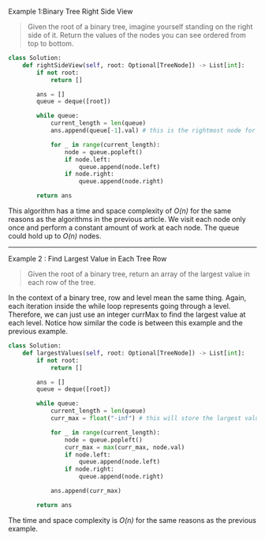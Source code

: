 Example 1:Binary Tree Right Side View

> Given the root of a binary tree, imagine yourself standing on the right side of it. Return the values of the nodes you can see ordered from top to bottom.

```python
class Solution:
    def rightSideView(self, root: Optional[TreeNode]) -> List[int]:
        if not root:
            return []

        ans = []
        queue = deque([root])

        while queue:
            current_length = len(queue)
            ans.append(queue[-1].val) # this is the rightmost node for the current level

            for _ in range(current_length):
                node = queue.popleft()
                if node.left:
                    queue.append(node.left)
                if node.right:
                    queue.append(node.right)

        return ans
```

This algorithm has a time and space complexity of
_O(n)_ for the same reasons as the algorithms in the previous article. We visit each node only once and perform a constant amount of work at each node. The queue could hold up to _O(n)_ nodes.

---

Example 2 : Find Largest Value in Each Tree Row

> Given the root of a binary tree, return an array of the largest value in each row of the tree.

In the context of a binary tree, row and level mean the same thing. Again, each iteration inside the while loop represents going through a level. Therefore, we can just use an integer currMax to find the largest value at each level. Notice how similar the code is between this example and the previous example.

```python
class Solution:
    def largestValues(self, root: Optional[TreeNode]) -> List[int]:
        if not root:
            return []

        ans = []
        queue = deque([root])

        while queue:
            current_length = len(queue)
            curr_max = float("-inf") # this will store the largest value for the current level

            for _ in range(current_length):
                node = queue.popleft()
                curr_max = max(curr_max, node.val)
                if node.left:
                    queue.append(node.left)
                if node.right:
                    queue.append(node.right)

            ans.append(curr_max)

        return ans
```

The time and space complexity is _O(n)_ for the same reasons as the previous example.
